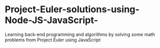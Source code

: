 # Project-Euler-solutions-using-Node-JS-JavaScript-
Learning back-end programming and algorithms by solving some math problems from Project Euler using JavaScript
